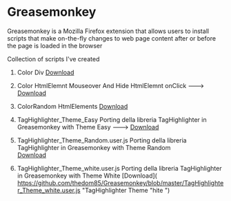# Greasemonkey 

Greasemonkey is a Mozilla Firefox extension that allows users to install scripts that make on-the-fly changes to web page content after or before the page is loaded in the browser

Collection of scripts I've created

1. Color Div       [Download](https://github.com/thedom85/Greasemonkey/blob/master/ColorRandom_HtmlDiv.js "Color Div") 


2. Color HtmlElemnt Mouseover And Hide HtmlElemnt onClick 
  --->  [Download](https://github.com/thedom85/Greasemonkey/blob/master/Color_HtmlElemnt_MouseoverAndHide_HtmlElemnt_onClick.js "Color HtmlElemnt MouseoverAndHide HtmlElemnt onClick") 


3. ColorRandom HtmlElements    [Download]( https://github.com/thedom85/Greasemonkey/blob/master/ColorRandom_HtmlDiv.js  "Color HtmlDiv ") 


4.  TagHighlighter_Theme_Easy  Porting della libreria  TagHighlighter in Greasemonkey with Theme Easy   ---> [Download]( https://github.com/thedom85/Greasemonkey/blob/master/TagHighlighter_Theme_Easy.user.js "TagHighlighter Theme Easy ") 


5.  TagHighlighter_Theme_Random.user.js 	  Porting della libreria  TagHighlighter in Greasemonkey with Theme Random  
    [Download]( https://github.com/thedom85/Greasemonkey/blob/master/TagHighlighter_Theme_Random.user.js  "TagHighlighter Theme Random ") 


6.  TagHighlighter_Theme_white.user.js 	  Porting della libreria  TagHighlighter in Greasemonkey with Theme 
White  [Download]( https://github.com/thedom85/Greasemonkey/blob/master/TagHighlighter_Theme_white.user.js  "TagHighlighter Theme "hite ") 
